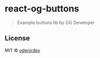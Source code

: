 # react-og-buttons

> Example buttons lib by OG Developer

## License

MIT © [odenirdev](https://github.com/odenirdev)
